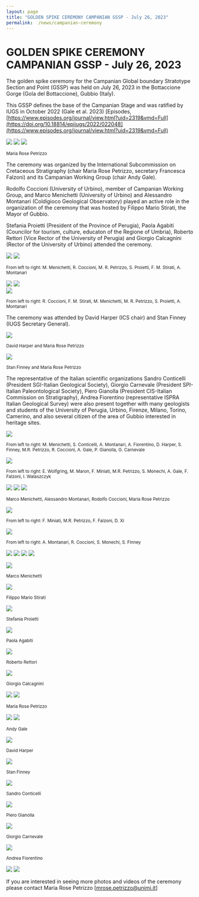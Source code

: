 ```yaml
---
layout: page
title: "GOLDEN SPIKE CEREMONY CAMPANIAN GSSP - July 26, 2023"
permalink:  /news/campanian-ceremony
---
```

# GOLDEN SPIKE CEREMONY CAMPANIAN GSSP - July 26, 2023

The golden spike ceremony for the Campanian Global boundary Stratotype Section and Point (GSSP) was held on July 26, 2023 in the Bottaccione Gorge (Gola del Bottaccione), Gubbio (Italy). 

This GSSP defines the base of the Campanian Stage and was ratified by IUGS in October 2022 (Gale et al. 2023) 
[Episodes, [https://www.episodes.org/journal/view.html?uid=2319&vmd=Full](https://doi.org/10.18814/epiiugs/2022/022048](https://www.episodes.org/journal/view.html?uid=2319&vmd=Full)

![](https://stratigraphy.org/subcommission-cretaceous/images/GSSPnails.jpg) 
![](https://stratigraphy.org/subcommission-cretaceous/images/nail.jpg) 
![](https://stratigraphy.org/subcommission-cretaceous/images/goldenMR.jpg) 
<p style="font-size:smaller;"> Maria Rose Petrizzo </p>

The ceremony was organized by the International Subcommission on Cretaceous Stratigraphy (chair Maria Rose Petrizzo, secretary Francesca Falzoni) and its Campanian Working Group (chair Andy Gale).

Rodolfo Coccioni (University of Urbino), member of Campanian Working Group, and Marco Menichetti (University of Urbino) and Alessandro Montanari (Coldigioco Geological Observatory) played an active role in the organization of the ceremony that was hosted by Filippo Mario Stirati, the Mayor of Gubbio.

Stefania Proietti (President of the Province of Perugia), Paola Agabiti (Councilor for tourism, culture, educaton of the Regione of Umbria), Roberto Rettori (Vice Rector of the University of Perugia) and Giorgio Calcagnini (Rector of the University of Urbino) attended the ceremony.


![](https://stratigraphy.org/subcommission-cretaceous/images/people9.jpg) 
![](https://stratigraphy.org/subcommission-cretaceous/images/ceremony-panel.jpg)  
<p style="font-size:smaller;"> From left to right: M. Menichetti, R. Coccioni, M. R. Petrizzo, S. Proietti, F. M. Stirati, A. Montanari </p>


![](https://stratigraphy.org/subcommission-cretaceous/images/ceremony-panel6.jpg) 
![](https://stratigraphy.org/subcommission-cretaceous/images/ceremony-panel5.jpg)  
![](https://stratigraphy.org/subcommission-cretaceous/images/ceremony-panel2.jpg)  
<p style="font-size:smaller;"> From left to right: R. Coccioni, F. M. Stirati, M. Menichetti, M. R. Petrizzo, S. Proietti, A. Montanari </p>

The ceremony was attended by David Harper (ICS chair) and Stan Finney (IUGS Secretary General).

![](https://stratigraphy.org/subcommission-cretaceous/images/panel.jpg)  
<p style="font-size:smaller;"> David Harper and Maria Rose Petrizzo </p>

![](https://stratigraphy.org/subcommission-cretaceous/images/panel2.jpg)  
<p style="font-size:smaller;"> Stan Finney and Maria Rose Petrizzo </p>


The representative of the Italian scientific organizations Sandro Conticelli (President SGI-Italian Geological Society), Giorgio Carnevale (President SPI-Italian Paleontological Society), Piero Gianolla (President CIS-Italian Commission on Stratigraphy), Andrea Fiorentino (representative ISPRA Italian Geological Survey) were also present together with many geologists and students of the University of Perugia, Urbino, Firenze, Milano, Torino, Camerino, and also several citizen of the area of Gubbio interested in heritage sites. 

![](https://stratigraphy.org/subcommission-cretaceous/images/people.jpg)  
<p style="font-size:smaller;"> From left to right: M. Menichetti, S. Conticelli, A. Montanari, A. Fiorentino, D. Harper, S. Finney, M.R. Petrizzo, R. Coccioni, A. Gale, P. Gianolla, G. Carnevale </p>

![](https://stratigraphy.org/subcommission-cretaceous/images/peoplewg.jpg)  
<p style="font-size:smaller;"> From left to right: E. Wolfgring, M. Maron, F. Miniati, M.R. Petrizzo, S. Monechi, A. Gale, F. Falzoni,  I. Walaszczyk </p>

![](https://stratigraphy.org/subcommission-cretaceous/images/nail3.jpg) 
![](https://stratigraphy.org/subcommission-cretaceous/images/noi3nail2.jpg) 
![](https://stratigraphy.org/subcommission-cretaceous/images/noi3nail.jpg)  
<p style="font-size:smaller;"> Marco Menichetti, Alessandro Montanari, Rodolfo Coccioni, Maria Rose Petrizzo </p>

![](https://stratigraphy.org/subcommission-cretaceous/images/peoplewg2.jpg)  
<p style="font-size:smaller;"> From left to right: F. Miniati, M.R. Petrizzo, F. Falzoni,  D. Xi </p>

![](https://stratigraphy.org/subcommission-cretaceous/images/people2.jpg)  
<p style="font-size:smaller;"> From left to right: A. Montanari, R. Coccioni, S. Monechi, S. Finney </p>

![](https://stratigraphy.org/subcommission-cretaceous/images/people6.jpg) 
![](https://stratigraphy.org/subcommission-cretaceous/images/people3.jpg) 
![](https://stratigraphy.org/subcommission-cretaceous/images/people4.jpg) 
![](https://stratigraphy.org/subcommission-cretaceous/images/people5.jpg) 


![](https://stratigraphy.org/subcommission-cretaceous/images/menichetti.jpg) 
<p style="font-size:smaller;"> Marco Menichetti </p>

![](https://stratigraphy.org/subcommission-cretaceous/images/stirati.jpg) 
<p style="font-size:smaller;"> Filippo Mario Stirati </p>

![](https://stratigraphy.org/subcommission-cretaceous/images/proietti.jpg) 
<p style="font-size:smaller;"> Stefania Proietti </p>

![](https://stratigraphy.org/subcommission-cretaceous/images/agabiti.jpg) 
<p style="font-size:smaller;"> Paola Agabiti </p>

![](https://stratigraphy.org/subcommission-cretaceous/images/rettori.jpg) 
<p style="font-size:smaller;"> Roberto Rettori </p>

![](https://stratigraphy.org/subcommission-cretaceous/images/calcagnini.jpg) 
<p style="font-size:smaller;"> Giorgio Calcagnini </p>

![](https://stratigraphy.org/subcommission-cretaceous/images/talk2.jpg) 
![](https://stratigraphy.org/subcommission-cretaceous/images/MR.jpg) 
<p style="font-size:smaller;"> Maria Rose Petrizzo </p>

![](https://stratigraphy.org/subcommission-cretaceous/images/talk3.jpg) 
![](https://stratigraphy.org/subcommission-cretaceous/images/andy.jpg) 
<p style="font-size:smaller;"> Andy Gale </p>

![](https://stratigraphy.org/subcommission-cretaceous/images/harper.jpg) 
<p style="font-size:smaller;"> David Harper </p>

![](https://stratigraphy.org/subcommission-cretaceous/images/finney.jpg) 
<p style="font-size:smaller;"> Stan Finney </p>

![](https://stratigraphy.org/subcommission-cretaceous/images/conticelli.jpg) 
<p style="font-size:smaller;"> Sandro Conticelli </p>

![](https://stratigraphy.org/subcommission-cretaceous/images/gianolla.jpg) 
<p style="font-size:smaller;"> Piero Gianolla </p>

![](https://stratigraphy.org/subcommission-cretaceous/images/carnevale.jpg) 
<p style="font-size:smaller;"> Giorgio Carnevale </p>

![](https://stratigraphy.org/subcommission-cretaceous/images/fiorentino.jpg) 
<p style="font-size:smaller;"> Andrea Fiorentino </p>

![](https://stratigraphy.org/subcommission-cretaceous/images/people7.jpg) 
![](https://stratigraphy.org/subcommission-cretaceous/images/people8.jpg) 

If you are interested in seeing more photos and videos of the ceremony please contact Maria Rose Petrizzo 
[mrose.petrizzo@unimi.it]
